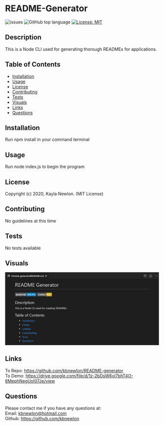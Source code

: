 # README-Generator

![issues](https://img.shields.io/github/issues/kbnewlon/README-generator)
![GitHub top language](https://img.shields.io/github/languages/top/kbnewlon/README-generator)
[![License: MIT](https://img.shields.io/badge/License-MIT-yellow.svg)](https://opensource.org/licenses/MIT)
  
## Description 
This is a Node CLI used for generating thorough READMEs for applications. 

## Table of Contents 
* [Installation](#Installation)
* [Usage](#Usage)
* [License](#License)
* [Contributing](#Contributing)
* [Tests](#Tests)
* [Visuals](#Visuals)
* [Links](#Links)
* [Questions](#Questions)

## Installation
Run npm install in your command terminal

## Usage
Run node index.js to begin the program

## License
Copyright (c) 2020, Kayla Newlon. (MIT License)

## Contributing 
No guidelines at this time 

## Tests
No tests available 

## Visuals
![screenshot of generated readme](assets/generated-README-screenshot.PNG)
## Links
To Repo: https://github.com/kbnewlon/README-generator
<br>To Demo: https://drive.google.com/file/d/1z-2bDsW6ol7bhT4O-6MephNegUoI07Je/view  

## Questions 
Please contact me if you have any questions at:
<br>Email: kbnewlon@hotmail.com
<br>Github: https://github.com/kbnewlon
